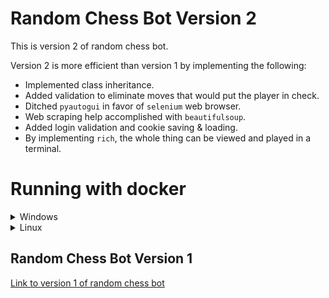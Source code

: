 # Random Chess Bot Version 2
This is version 2 of random chess bot.

Version 2 is more efficient than version 1 by implementing the following:
- Implemented class inheritance.
- Added validation to eliminate moves that would put the player in check.
- Ditched `pyautogui` in favor of `selenium` web browser.
- Web scraping help accomplished with `beautifulsoup`.
- Added login validation and cookie saving & loading.
- By implementing `rich`, the whole thing can be viewed and played in a terminal.

# Running with docker
<details>
  <summary>Windows</summary>
  
  ```
  docker build -t chess-bot .
  docker run -it -v C:/.chess_login:/app/src/logins --name chess-bot chess-bot
  docker start -ai chess-bot
  ```
</details>

<details>
  <summary>Linux</summary>
  
  ```
  docker build -t chess-bot .
  docker run -it -v /.chess_login:/app/src/logins --name chess-bot chess-bot
  docker start -ai chess-bot
  ```
</details>

## Random Chess Bot Version 1
[Link to version 1 of random chess bot](https://github.com/Jampamane/Random_Chess_1.0)

